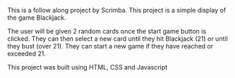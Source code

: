 This is a follow along project by Scrimba. This project is a simple display of the game Blackjack.

The user will be given 2 random cards once the start game button is clicked. They can then select a new card until they hit Blackjack (21) or until they bust (over 21). They can start a new game if they have reached or exceeded 21. 

This project was built using HTML, CSS and Javascript